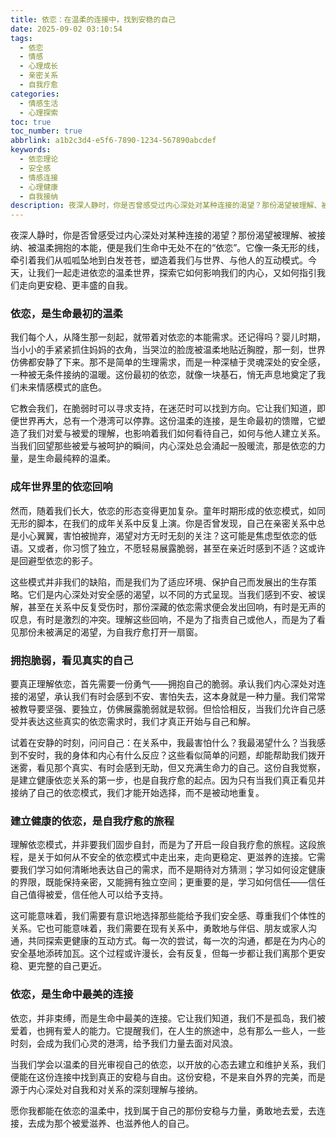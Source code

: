 ```yaml
---
title: 依恋：在温柔的连接中，找到安稳的自己
date: 2025-09-02 03:10:54
tags:
  - 依恋
  - 情感
  - 心理成长
  - 亲密关系
  - 自我疗愈
categories:
  - 情感生活
  - 心理探索
toc: true
toc_number: true
abbrlink: a1b2c3d4-e5f6-7890-1234-567890abcdef
keywords:
  - 依恋理论
  - 安全感
  - 情感连接
  - 心理健康
  - 自我接纳
description: 夜深人静时，你是否曾感受过内心深处对某种连接的渴望？那份渴望被理解、被接纳、被温柔拥抱的本能，便是我们生命中无处不在的“依恋”。它像一条无形的线，牵引着我们从呱呱坠地到白发苍苍，塑造着我们与世界、与他人的互动模式。今天，让我们一起走进依恋的温柔世界，探索它如何影响我们的内心，又如何指引我们走向更安稳、更丰盛的自我。
---
```


夜深人静时，你是否曾感受过内心深处对某种连接的渴望？那份渴望被理解、被接纳、被温柔拥抱的本能，便是我们生命中无处不在的“依恋”。它像一条无形的线，牵引着我们从呱呱坠地到白发苍苍，塑造着我们与世界、与他人的互动模式。今天，让我们一起走进依恋的温柔世界，探索它如何影响我们的内心，又如何指引我们走向更安稳、更丰盛的自我。

### 依恋，是生命最初的温柔

我们每个人，从降生那一刻起，就带着对依恋的本能需求。还记得吗？婴儿时期，当小小的手紧紧抓住妈妈的衣角，当哭泣的脸庞被温柔地贴近胸膛，那一刻，世界仿佛都安静了下来。那不是简单的生理需求，而是一种深植于灵魂深处的安全感，一种被无条件接纳的温暖。这份最初的依恋，就像一块基石，悄无声息地奠定了我们未来情感模式的底色。

它教会我们，在脆弱时可以寻求支持，在迷茫时可以找到方向。它让我们知道，即便世界再大，总有一个港湾可以停靠。这份温柔的连接，是生命最初的馈赠，它塑造了我们对爱与被爱的理解，也影响着我们如何看待自己，如何与他人建立关系。当我们回望那些被爱与被呵护的瞬间，内心深处总会涌起一股暖流，那是依恋的力量，是生命最纯粹的温柔。

### 成年世界里的依恋回响

然而，随着我们长大，依恋的形态变得更加复杂。童年时期形成的依恋模式，如同无形的脚本，在我们的成年关系中反复上演。你是否曾发现，自己在亲密关系中总是小心翼翼，害怕被抛弃，渴望对方无时无刻的关注？这可能是焦虑型依恋的低语。又或者，你习惯了独立，不愿轻易展露脆弱，甚至在亲近时感到不适？这或许是回避型依恋的影子。

这些模式并非我们的缺陷，而是我们为了适应环境、保护自己而发展出的生存策略。它们是内心深处对安全感的渴望，以不同的方式呈现。当我们感到不安、被误解，甚至在关系中反复受伤时，那份深藏的依恋需求便会发出回响，有时是无声的叹息，有时是激烈的冲突。理解这些回响，不是为了指责自己或他人，而是为了看见那份未被满足的渴望，为自我疗愈打开一扇窗。

### 拥抱脆弱，看见真实的自己

要真正理解依恋，首先需要一份勇气——拥抱自己的脆弱。承认我们内心深处对连接的渴望，承认我们有时会感到不安、害怕失去，这本身就是一种力量。我们常常被教导要坚强、要独立，仿佛展露脆弱就是软弱。但恰恰相反，当我们允许自己感受并表达这些真实的依恋需求时，我们才真正开始与自己和解。

试着在安静的时刻，问问自己：在关系中，我最害怕什么？我最渴望什么？当我感到不安时，我的身体和内心有什么反应？这些看似简单的问题，却能帮助我们拨开迷雾，看见那个真实、有时会感到无助，但又充满生命力的自己。这份自我觉察，是建立健康依恋关系的第一步，也是自我疗愈的起点。因为只有当我们真正看见并接纳了自己的依恋模式，我们才能开始选择，而不是被动地重复。

### 建立健康的依恋，是自我疗愈的旅程

理解依恋模式，并非要我们固步自封，而是为了开启一段自我疗愈的旅程。这段旅程，是关于如何从不安全的依恋模式中走出来，走向更稳定、更滋养的连接。它需要我们学习如何清晰地表达自己的需求，而不是期待对方猜测；学习如何设定健康的界限，既能保持亲密，又能拥有独立空间；更重要的是，学习如何信任——信任自己值得被爱，信任他人可以给予支持。

这可能意味着，我们需要有意识地选择那些能给予我们安全感、尊重我们个体性的关系。它也可能意味着，我们需要在现有关系中，勇敢地与伴侣、朋友或家人沟通，共同探索更健康的互动方式。每一次的尝试，每一次的沟通，都是在为内心的安全基地添砖加瓦。这个过程或许漫长，会有反复，但每一步都让我们离那个更安稳、更完整的自己更近。

### 依恋，是生命中最美的连接

依恋，并非束缚，而是生命中最美的连接。它让我们知道，我们不是孤岛，我们被爱着，也拥有爱人的能力。它提醒我们，在人生的旅途中，总有那么一些人，一些时刻，会成为我们心灵的港湾，给予我们力量去面对风浪。

当我们学会以温柔的目光审视自己的依恋，以开放的心态去建立和维护关系，我们便能在这份连接中找到真正的安稳与自由。这份安稳，不是来自外界的完美，而是源于内心深处对自我和对关系的深刻理解与接纳。

愿你我都能在依恋的温柔中，找到属于自己的那份安稳与力量，勇敢地去爱，去连接，去成为那个被爱滋养、也滋养他人的自己。